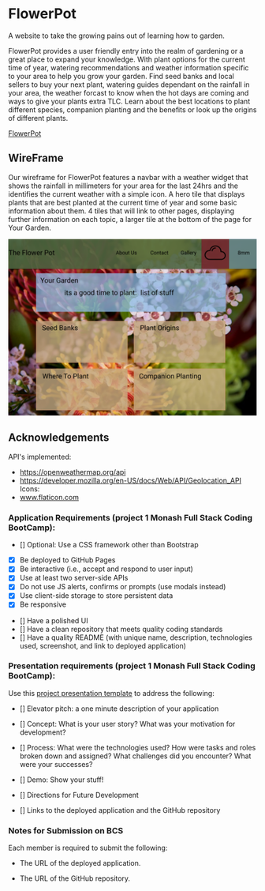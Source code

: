 # FlowerPot

A website to take the growing pains out of learning how to garden.

FlowerPot provides a user friendly entry into the realm of gardening or a great place to expand your knowledge.
With plant options for the current time of year, watering recommendations and weather information specific to your area to help you grow your garden.
Find seed banks and local sellers to buy your next plant, watering guides dependant on the rainfall in your area, the weather forcast to know when the hot days are coming and ways to give your plants extra TLC. Learn about the best locations to plant different species, companion planting and the benefits or look up the origins of different plants.

[FlowerPot](https://flowerpotpeople.github.io/FlowerPot/)

## WireFrame

Our wireframe for FlowerPot features a navbar with a weather widget that shows the rainfall in millimeters for your area for the last 24hrs and the identifies the current weather with a simple icon. A hero tile that displays plants that are best planted at the current time of year and some basic information about them.
4 tiles that will link to other pages, displaying further information on each topic, a larger tile at the bottom of the page for Your Garden.

![Wireframe of the landing page for FlowerPot](./assets/images/FlowerPotWireFrame.png)

## Acknowledgements

API's implemented:

-   https://openweathermap.org/api
-   https://developer.mozilla.org/en-US/docs/Web/API/Geolocation_API  
    Icons:
-   www.flaticon.com

### Application Requirements (project 1 Monash Full Stack Coding BootCamp):

-   [] Optional: Use a CSS framework other than Bootstrap
-   [x] Be deployed to GitHub Pages
-   [x] Be interactive (i.e., accept and respond to user input)
-   [x] Use at least two server-side APIs
-   [x] Do not use JS alerts, confirms or prompts (use modals instead)
-   [x] Use client-side storage to store persistent data
-   [x] Be responsive
-   [] Have a polished UI
-   [] Have a clean repository that meets quality coding standards
-   [] Have a quality README (with unique name, description, technologies used, screenshot, and link to deployed application)

### Presentation requirements (project 1 Monash Full Stack Coding BootCamp):

Use this [project presentation template](https://docs.google.com/presentation/d/1_u8TKy5zW5UlrVQVnyDEZ0unGI2tjQPDEpA0FNuBKAw/edit?usp=sharing) to address the following:

-   [] Elevator pitch: a one minute description of your application

-   [] Concept: What is your user story? What was your motivation for development?

-   [] Process: What were the technologies used? How were tasks and roles broken down and assigned? What challenges did you encounter? What were your successes?

-   [] Demo: Show your stuff!

-   [] Directions for Future Development

-   [] Links to the deployed application and the GitHub repository

### Notes for Submission on BCS

Each member is required to submit the following:

-   The URL of the deployed application.

-   The URL of the GitHub repository.
